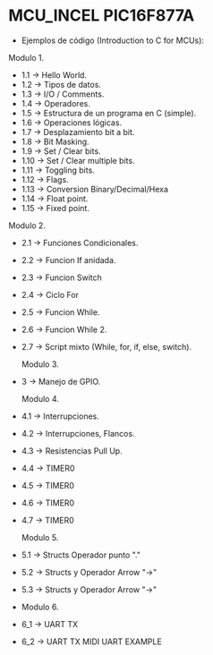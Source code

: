 # MCU_INCEL PIC16F877A

- Ejemplos de código (Introduction to C for MCUs):

Modulo 1.
- 1.1 -> Hello World.  
- 1.2 -> Tipos de datos.
- 1.3 -> I/O / Comments.
- 1.4 -> Operadores.
- 1.5 -> Estructura de un programa en C (simple).
- 1.6 -> Operaciones lógicas.
- 1.7 -> Desplazamiento bit a bit.
- 1.8 -> Bit Masking. 
- 1.9 -> Set / Clear bits.
- 1.10 -> Set / Clear multiple bits.
- 1.11 -> Toggling bits.
- 1.12 -> Flags.
- 1.13 -> Conversion Binary/Decimal/Hexa
- 1.14 -> Float point.
- 1.15 -> Fixed point.

Modulo 2.
- 2.1 -> Funciones Condicionales.
- 2.2 -> Funcion If anidada.
- 2.3 -> Funcion Switch
- 2.4 -> Ciclo For
- 2.5 -> Funcion While.
- 2.6 -> Funcion While 2.
- 2.7 -> Script mixto (While, for, if, else, switch).

  Modulo 3.
- 3 -> Manejo de GPIO.

  Modulo 4.
- 4.1 -> Interrupciones.
- 4.2 -> Interrupciones, Flancos.
- 4.3 -> Resistencias Pull Up.
- 4.4 -> TIMER0
- 4.5 -> TIMER0
- 4.6 -> TIMER0
- 4.7 -> TIMER0

   Modulo 5.
 - 5.1 -> Structs Operador punto "."
 - 5.2 -> Structs y Operador Arrow "->"
 - 5.3 -> Structs y Operador Arrow "->"
 -
   Modulo 6.
 - 6_1 -> UART TX
 - 6_2 -> UART TX MIDI UART EXAMPLE

 
